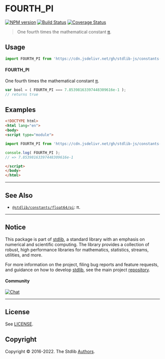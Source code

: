 <!--

@license Apache-2.0

Copyright (c) 2018 The Stdlib Authors.

Licensed under the Apache License, Version 2.0 (the "License");
you may not use this file except in compliance with the License.
You may obtain a copy of the License at

   http://www.apache.org/licenses/LICENSE-2.0

Unless required by applicable law or agreed to in writing, software
distributed under the License is distributed on an "AS IS" BASIS,
WITHOUT WARRANTIES OR CONDITIONS OF ANY KIND, either express or implied.
See the License for the specific language governing permissions and
limitations under the License.

-->

# FOURTH_PI

[![NPM version][npm-image]][npm-url] [![Build Status][test-image]][test-url] [![Coverage Status][coverage-image]][coverage-url] <!-- [![dependencies][dependencies-image]][dependencies-url] -->

> One fourth times the mathematical constant [π][pi].



<section class="usage">

## Usage

```javascript
import FOURTH_PI from 'https://cdn.jsdelivr.net/gh/stdlib-js/constants-float64-fourth-pi@v0.0.8-esm/index.mjs';
```

#### FOURTH_PI

One fourth times the mathematical constant [π][pi].

```javascript
var bool = ( FOURTH_PI === 7.85398163397448309616e-1 );
// returns true
```

</section>

<!-- /.usage -->

<section class="examples">

## Examples

<!-- TODO: better example -->

<!-- eslint no-undef: "error" -->

```html
<!DOCTYPE html>
<html lang="en">
<body>
<script type="module">

import FOURTH_PI from 'https://cdn.jsdelivr.net/gh/stdlib-js/constants-float64-fourth-pi@v0.0.8-esm/index.mjs';

console.log( FOURTH_PI );
// => 7.85398163397448309616e-1

</script>
</body>
</html>
```

</section>

<!-- /.examples -->

<!-- C interface documentation. -->



<!-- Section for related `stdlib` packages. Do not manually edit this section, as it is automatically populated. -->

<section class="related">

* * *

## See Also

-   <span class="package-name">[`@stdlib/constants/float64/pi`][@stdlib/constants/float64/pi]</span><span class="delimiter">: </span><span class="description">π.</span>

</section>

<!-- /.related -->

<!-- Section for all links. Make sure to keep an empty line after the `section` element and another before the `/section` close. -->


<section class="main-repo" >

* * *

## Notice

This package is part of [stdlib][stdlib], a standard library with an emphasis on numerical and scientific computing. The library provides a collection of robust, high performance libraries for mathematics, statistics, streams, utilities, and more.

For more information on the project, filing bug reports and feature requests, and guidance on how to develop [stdlib][stdlib], see the main project [repository][stdlib].

#### Community

[![Chat][chat-image]][chat-url]

---

## License

See [LICENSE][stdlib-license].


## Copyright

Copyright &copy; 2016-2022. The Stdlib [Authors][stdlib-authors].

</section>

<!-- /.stdlib -->

<!-- Section for all links. Make sure to keep an empty line after the `section` element and another before the `/section` close. -->

<section class="links">

[npm-image]: http://img.shields.io/npm/v/@stdlib/constants-float64-fourth-pi.svg
[npm-url]: https://npmjs.org/package/@stdlib/constants-float64-fourth-pi

[test-image]: https://github.com/stdlib-js/constants-float64-fourth-pi/actions/workflows/test.yml/badge.svg?branch=v0.0.8
[test-url]: https://github.com/stdlib-js/constants-float64-fourth-pi/actions/workflows/test.yml?query=branch:v0.0.8

[coverage-image]: https://img.shields.io/codecov/c/github/stdlib-js/constants-float64-fourth-pi/main.svg
[coverage-url]: https://codecov.io/github/stdlib-js/constants-float64-fourth-pi?branch=main

<!--

[dependencies-image]: https://img.shields.io/david/stdlib-js/constants-float64-fourth-pi.svg
[dependencies-url]: https://david-dm.org/stdlib-js/constants-float64-fourth-pi/main

-->

[chat-image]: https://img.shields.io/gitter/room/stdlib-js/stdlib.svg
[chat-url]: https://gitter.im/stdlib-js/stdlib/

[stdlib]: https://github.com/stdlib-js/stdlib

[stdlib-authors]: https://github.com/stdlib-js/stdlib/graphs/contributors

[umd]: https://github.com/umdjs/umd
[es-module]: https://developer.mozilla.org/en-US/docs/Web/JavaScript/Guide/Modules

[deno-url]: https://github.com/stdlib-js/constants-float64-fourth-pi/tree/deno
[umd-url]: https://github.com/stdlib-js/constants-float64-fourth-pi/tree/umd
[esm-url]: https://github.com/stdlib-js/constants-float64-fourth-pi/tree/esm
[branches-url]: https://github.com/stdlib-js/constants-float64-fourth-pi/blob/main/branches.md

[stdlib-license]: https://raw.githubusercontent.com/stdlib-js/constants-float64-fourth-pi/main/LICENSE

[pi]: https://en.wikipedia.org/wiki/Pi

<!-- <related-links> -->

[@stdlib/constants/float64/pi]: https://github.com/stdlib-js/constants-float64-pi/tree/esm

<!-- </related-links> -->

</section>

<!-- /.links -->
